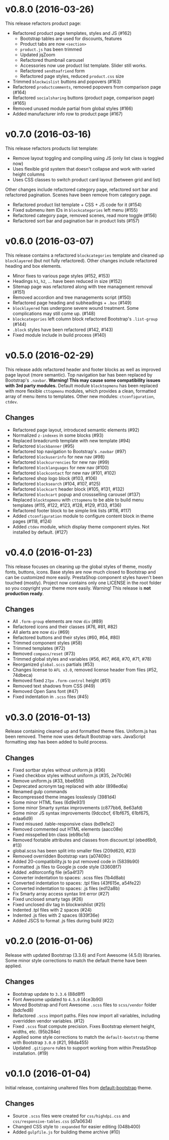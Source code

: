 # v0.8.0 (2016-03-26)

This release refactors product page:

- Refactored product page templates, styles and JS (#162)
  - Bootstrap tables are used for discounts, features
  - Product tabs are now `<section>`
  - `product.js` has been trimmed
  - Updated jqZoom
  - Refactored thumbnail carousel
  - Accessories now use product list template. Slider still works.
  - Refactored `sendtoafriend` form
  - Refactored page styles, reduced `product.css` size
- Trimmed `blockwislist` buttons and popovers (#163)
- Refactored `productcomments`, removed popovers from comparison page (#164)
- Refactored `socialsharing` buttons (product page, comparison page) (#165)
- Removed unused module partial from global styles (#166)
- Added manufacturer info row to product page (#167)

# v0.7.0 (2016-03-16)

This release refactors products list template:
- Remove layout toggling and compiling using JS (only list class is toggled now)
- Uses flexible grid system that doesn't collapse and work with varied height columns
- Uses CSS classes to switch product card layout (between grid and list)

Other changes include refactored category page, refactored sort bar
and refactored pagination. Scenes have been remove from category page.

- Refactored product list template + CSS + JS code for it (#154)
- Fixed submenu item IDs in `blockcategories` left menu (#155)
- Refactored category page, removed scenes, read more toggle (#156)
- Refactored sort bar and pagination bar in product lists (#157)

# v0.6.0 (2016-03-07)

This release contains a refactored `blockcategories` template
and cleaned up `blocklayered` (but not fully refactored). Other changes include
refactored heading and box elements.

- Minor fixes to various page styles (#152, #153)
- Headings `h1`, `h2`, ... have been reduced in size (#152)
- Sitemap page was refactored along with tree management removal (#151)
- Removed accordion and tree managements script (#150)
- Refactored page heading and subheadings + `.box` (#149)
- `blocklayered` has undergone severe wound treatment. Some complications may still come up. (#148)
- `blockcategories` left column block refactored Bootstrap's `.list-group` (#144)
- `.block` styles have been refactored (#142, #143)
- Fixed module include in build process (#140)


# v0.5.0 (2016-02-29)

This release adds refactored header and footer blocks as well as
improved page layout (more semantic). Top navigation bar has been replaced by
Bootstrap's `.navbar`. **Warning! This may cause some compatibility issues with 3rd party modules.**
Default module `blocktopmenu` has been replaced with more flexible `cttopmenu` modules,
which provides a clean, formatted array of menu items to templates. Other new modules:
`ctconfiguration`, `ctdev`.

## Changes

- Refactored page layout, introduced semantic elements (#92)
- Normalized `z-indexes` in some blocks (#93)
- Replaced breadcrumb template with new template (#94)
- Refactored `blockbanner` (#95)
- Refactored top navigation to Bootstrap's `.navbar` (#97)
- Refactored `blockuserinfo` for new nav (#98)
- Refactored `blockcurrencies` for new nav (#99)
- Refactored `blocklanguages` for new nav (#100)
- Refactored `blockcontact` for new nav (#101, #102)
- Refactored shop logo block (#103, #106)
- Refactored `blocksearch` (#104, #107, #125)
- Refactored `blockcart` header block (#105, #131, #132)
- Refactored `blockcart` popup and crossselling carousel (#137)
- Replaced `blocktopmenu` with `cttopmenu` to be able to build
menu templates (#115, #122, #123, #128, #129, #133, #136)
- Refactored footer block to be simple link lists (#116, #117)
- Added `ctconfiguration` module to configure content block in theme pages (#118, #124)
- Added `ctdev` module, which display theme component styles. Not installed by default. (#127)

# v0.4.0 (2016-01-23)

This release focuses on cleaning up the global styles of theme,
mostly fonts, buttons, icons. Base styles are now much closed to
Bootstrap and can be customized more easily. PrestaShop component
styles haven't been touched (mostly). Project now contains only one
LICENSE in the root folder so you copyright your theme more easily.
Warning! This release is **not production ready**.

## Changes

- All `.form-group` elements are now `div` (#89)
- Refactored icons and their classes (#76, #81, #82)
- All alerts are now `div` (#69)
- Refactored buttons and their styles (#60, #64, #80)
- Trimmed component styles (#58)
- Trimmed templates (#72)
- Removed `compass/reset` (#73)
- Trimmed global styles and variables (#56, #67, #68, #70, #71, #78)
- Reorganized `global.sccs` partials (#53)
- Changes license to `AFL v3.0`, removed license header from files (#52, 74dbeca)
- Removed fixed `27px` `.form-control` height (#51)
- Removed text shadows from CSS (#49)
- Removed Open Sans font (#47)
- Fixed indentation in `.scss` files (#45)

# v0.3.0 (2016-01-13)

Release containing cleaned up and formatted theme files.
Uniform.js has been removed. Theme now uses default Bootstrap vars.
JavaScript formatting step has been added to build process.

## Changes

- Fixed sortbar styles without uniform.js (#36)
- Fixed checkbox styles without uniform.js (#35, 2e70c96)
- Remove uniform.js (#33, bbe65fd)
- Deprecated acronym tag replaced with abbr (898ed6a)
- Renamed gulp commands
- Recompressed theme images losslessly (3981d4)
- Some minor HTML fixes (6d9e931)
- Some minor Smarty syntax improvements (c877bb6, 8e63afd)
- Some minor JS syntax improvements (9dccbcf, 61bf675, 61bf675, edaa6d9)
- Fixed misused .table-responsive class (bd9e1e2)
- Removed commented out HTML elements (aacc08e)
- Fixed misspelled btn class (eb9bc1d)
- Removed footable attributes and classes from discount.tpl (ebed6b9, #13)
- global.scss has been split into smaller files (209d620, #23)
- Removed overridden Bootstrap vars (a07409c)
- Added 20-compatibility.js to put removed code in (5839b90)
- Formatted .js files to Google js code style (33608f7)
- Added .editorconfig file (e5a4f37)
- Converter indentation to spaces: .scss files (1b4d8ab)
- Converted indentation to spaces: .tpl files (43f615e, a54fe22)
- Converted indentation to spaces: .js files (ed12a8b)
- Fix Smarty array access syntax lint error (#27)
- Fixed unclosed smarty tags (#26)
- Fixed unclosed div tag in blockwishlist (#25)
- Indented .tpl files with 2 spaces (#24)
- Indented .js files with 2 spaces (839f36e)
- Added JSCS to format .js files during build (#22)

# v0.2.0 (2016-01-06)

Release with updated Bootstrap (3.3.6) and Font Awesome (4.5.0) libraries.
Some minor style corrections to match the default theme have been applied.

## Changes

- Bootstrap update to `3.3.6` (88d8ff)
- Font Awesome updated to `4.5.0` (4ce3b90)
- Moved Bootstrap and Font Awesome `.scss` files to `scss/vendor` folder (bdcfed8)
- Refactored `.scss` import paths. Files now import all variables, including overridden vendor variables. (#12)
- Fixed `.scss` float compute precision. Fixes Bootstrap element height, widths, etc. (95b284e)
- Applied some style corrections to match the `default-bootstrap` theme with Bootstrap `3.0.0` (#21, 98da455)
- Updated `.gitignore` rules to support working from within PrestaShop installation. (#19)

# v0.1.0 (2016-01-04)

Initial release, containing unaltered files from
[default-bootstrap](https://github.com/PrestaShop/PrestaShop/tree/824cf32752213c6f1f505852a2044b1a5916f621)
theme.

## Changes

- Source `.scss` files were created for `css/highdpi.css` and `css/responsive-tables.css` (d7a0634)
- Changed CSS style to `:expanded` for easier editing (048b400)
- Added `gulpfile.js` for building theme archive (#10)

